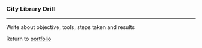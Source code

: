 ### City Library Drill
***

Write about objective, tools, steps taken and results

Return to [portfolio](../../) 
